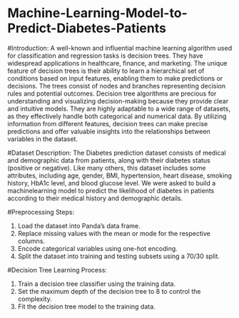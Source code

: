# Machine-Learning-Model-to-Predict-Diabetes-Patients

#Introduction:
A well-known and influential machine learning algorithm used for classification and regression tasks is decision trees. They have widespread applications in healthcare, finance, and marketing. The unique feature of decision trees is their ability to learn a hierarchical set of conditions based on input features, enabling them to make predictions or decisions. The trees consist of nodes and branches representing decision rules and potential outcomes. Decision tree algorithms are precious for understanding and visualizing decision-making because they provide clear and intuitive models. They are highly adaptable to a wide range of datasets, as they effectively handle both categorical and numerical data. By utilizing information from different features, decision trees can make precise predictions and offer valuable insights into the relationships between variables in the dataset.

#Dataset Description:
The Diabetes prediction dataset consists of medical and demographic data from patients, along with their diabetes status (positive or negative). Like many others, this dataset includes some attributes, including age, gender, BMI, hypertension, heart disease, smoking history, HbA1c level, and blood glucose level. We were asked to build a machinelearning model to predict the likelihood of diabetes in patients according to their medical history and demographic details.

#Preprocessing Steps:
1. Load the dataset into Panda’s data frame.
2. Replace missing values with the mean or mode for the respective columns.
3. Encode categorical variables using one-hot encoding.
4. Split the dataset into training and testing subsets using a 70/30 split.

#Decision Tree Learning Process:
1. Train a decision tree classifier using the training data.
2. Set the maximum depth of the decision tree to 8 to control the complexity.
3. Fit the decision tree model to the training data.

